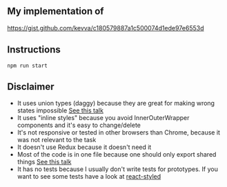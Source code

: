 ## My implementation of
https://gist.github.com/kevva/c180579887a1c500074d1ede97e6553d

## Instructions
`npm run start`

## Disclaimer
- It uses union types (daggy) because they are great for making wrong states impossible [See this talk](https://www.youtube.com/watch?v=IcgmSRJHu_8)
- It uses "inline styles" because you avoid InnerOuterWrapper components and it's easy to change/delete
- It's not responsive or tested in other browsers than Chrome, because it was not relevant to the task
- It doesn't use Redux because it doesn't need it
- Most of the code is in one file because one should only export shared things [See this talk](https://www.youtube.com/watch?v=XpDsk374LDE)
- It has no tests because I usually don't write tests for prototypes. If you want to see some tests have a look at [react-styled](https://github.com/vikfroberg/react-styled)
